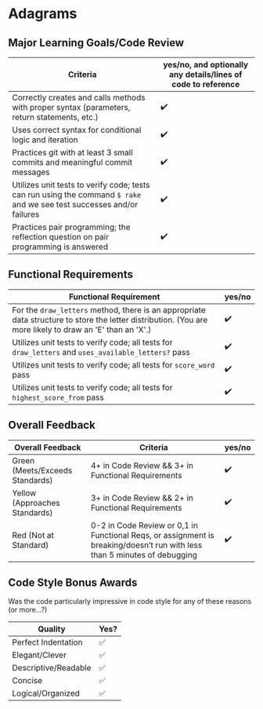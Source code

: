# Adagrams

<!-- Instructors: The checkmarks are already there, so just delete them for any line items that aren't met. -->

## Major Learning Goals/Code Review

<!-- Instructors: Feel free to practice creating specific feedback by referencing a line of code if you'd like. For example, you may say something like "nice custom method in `calculator.rb` line 42." This is optional. -->

| Criteria | yes/no, and optionally any details/lines of code to reference |
| --- | --- |
| Correctly creates and calls methods with proper syntax (parameters, return statements, etc.) | ✔️
| Uses correct syntax for conditional logic and iteration | ✔️
| Practices git with at least 3 small commits and meaningful commit messages | ✔️
| Utilizes unit tests to verify code; tests can run using the command `$ rake` and we see test successes and/or failures | ✔️
| Practices pair programming; the reflection question on pair programming is answered | ✔️

## Functional Requirements

| Functional Requirement | yes/no |
| --- | --- |
| For the `draw_letters` method, there is an appropriate data structure to store the letter distribution. (You are more likely to draw an 'E' than an 'X'.) | ✔️
| Utilizes unit tests to verify code; all tests for `draw_letters` and `uses_available_letters?` pass | ✔️
| Utilizes unit tests to verify code; all tests for `score_word` pass | ✔️
| Utilizes unit tests to verify code; all tests for `highest_score_from` pass | ✔️

## Overall Feedback

| Overall Feedback | Criteria | yes/no |
| --- | --- | --- |
| Green (Meets/Exceeds Standards) | 4+ in Code Review && 3+ in Functional Requirements | ✔️
| Yellow (Approaches Standards) | 3+ in Code Review && 2+ in Functional Requirements | ✔️
| Red (Not at Standard) | 0-2 in Code Review or 0,1 in Functional Reqs, or assignment is breaking/doesn’t run with less than 5 minutes of debugging | ✔️

<!-- ### Additional Feedback -->

<!-- Instructors, feel free to ignore this section if there's nothing else to add. -->

## Code Style Bonus Awards

<!-- Instructors: Please strike a balance between liberal/stingy with these. These are simply built-in pieces of positive feedback; use this to encourage and push students towards a cleaner code style! -->

Was the code particularly impressive in code style for any of these reasons (or more...?)

| Quality | Yes? |
| --- | --- |
| Perfect Indentation | ✅
| Elegant/Clever | ✅
| Descriptive/Readable | ✅
| Concise | ✅
| Logical/Organized | ✅
